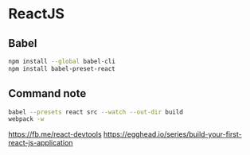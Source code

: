 # ReactJS

## Babel

```bash
npm install --global babel-cli
npm install babel-preset-react
```

## Command note

```bash
babel --presets react src --watch --out-dir build
webpack -w
```

https://fb.me/react-devtools
https://egghead.io/series/build-your-first-react-js-application
